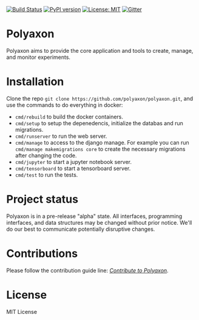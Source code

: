 [![Build Status](https://travis-ci.org/polyaxon/polyaxon.svg?branch=master)](https://travis-ci.org/polyaxon/polyaxon)
[![PyPI version](https://badge.fury.io/py/polyaxon.svg)](https://badge.fury.io/py/polyaxon)
[![License: MIT](https://img.shields.io/badge/License-MIT-yellow.svg)](LICENCE)
[![Gitter](https://img.shields.io/gitter/room/nwjs/nw.js.svg)](https://gitter.im/polyaxon/polyaxon)

# Polyaxon

Polyaxon aims to provide the core application and tools to create, manage, and monitor experiments.

# Installation

Clone the repo `git clone https://github.com/polyaxon/polyaxon.git`, and use the commands to do everything in docker:
 
 * `cmd/rebuild` to build the docker containers.
 * `cmd/setup` to setup the depenedencis, initialize the databas and run migrations.
 * `cmd/runserver` to run the web server.
 * `cmd/manage` to access to the django manage. For example you can run `cmd/manage makemigrations core` to create the necessary migrations after changing the code.
 * `cmd/jupyter` to start a jupyter notebook server.
 * `cmd/tensorboard` to start a tensorboard server.
 * `cmd/test` to run the tests.   

# Project status

Polyaxon is in a pre-release "alpha" state. All interfaces, programming interfaces, and data structures may be changed without prior notice.
We'll do our best to communicate potentially disruptive changes.

# Contributions

Please follow the contribution guide line: *[Contribute to Polyaxon](CONTRIBUTING.md)*.

# License

MIT License
